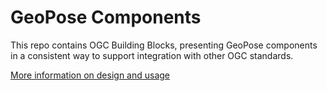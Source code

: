 # GeoPose Components

This repo contains OGC Building Blocks, presenting GeoPose components in a consistent way to support integration with other OGC standards.


[More information on design and usage](https://ogcincubator.github.io/bblocks-docs/)


